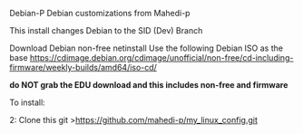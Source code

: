 Debian-P
Debian customizations from Mahedi-p

This install changes Debian to the SID (Dev) Branch

Download Debian non-free netinstall
Use the following Debian ISO as the base https://cdimage.debian.org/cdimage/unofficial/non-free/cd-including-firmware/weekly-builds/amd64/iso-cd/

**do NOT grab the EDU download and this includes non-free and firmware**

To install:

2: Clone this git
          >https://github.com/mahedi-p/my_linux_config.git
